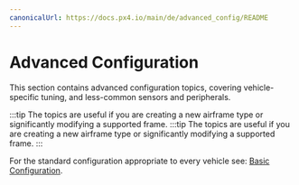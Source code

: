 ```yaml
---
canonicalUrl: https://docs.px4.io/main/de/advanced_config/README
---
```


# Advanced Configuration

This section contains advanced configuration topics, covering vehicle-specific tuning, and less-common sensors and peripherals.

:::tip
The topics are useful if you are creating a new airframe type or significantly modifying a supported frame.
:::tip
The topics are useful if you are creating a new airframe type or significantly modifying a supported frame. 
:::

For the standard configuration appropriate to every vehicle see: [Basic Configuration](../config/README.md).
